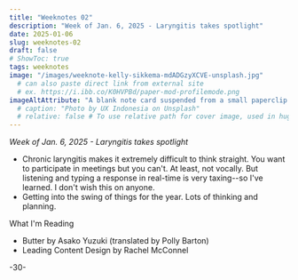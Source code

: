 ```yaml
---
title: "Weeknotes 02"
description: "Week of Jan. 6, 2025 - Laryngitis takes spotlight"
date: 2025-01-06
slug: weeknotes-02
draft: false
# ShowToc: true
tags: weeknotes
image: "/images/weeknote-kelly-sikkema-mdADGzyXCVE-unsplash.jpg"
  # can also paste direct link from external site
  # ex. https://i.ibb.co/K0HVPBd/paper-mod-profilemode.png
imageAltAttribute: "A blank note card suspended from a small paperclip attached to a black and white colored string. Photo by Kelly Sikkema on Unsplash."
  # caption: "Photo by UX Indonesia on Unsplash"
  # relative: false # To use relative path for cover image, used in hugo Page-bundles
---
```


_Week of Jan. 6, 2025 - Laryngitis takes spotlight_

* Chronic laryngitis makes it extremely difficult to think straight. You want to participate in meetings but you can't. At least, not vocally. But listening and typing a response in real-time is very taxing--so I've learned. I don't wish this on anyone.
* Getting into the swing of things for the year. Lots of thinking and planning.

What I'm Reading
* Butter by Asako Yuzuki (translated by Polly Barton)
* Leading Content Design by Rachel McConnel

-30-